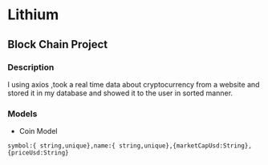 # Lithium

## Block Chain Project

### Description
I using axios ,took a real time data about cryptocurrency from a website and stored it in my database and showed it to the user in sorted manner.

### Models
- Coin Model
```
symbol:{ string,unique},name:{ string,unique},{marketCapUsd:String},{priceUsd:String}

    
    

